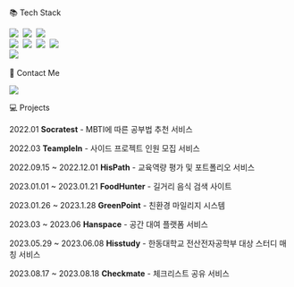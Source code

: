 

📚 Tech Stack 
<p>
  <img src="https://img.shields.io/badge/Java-007396?style=flat-square&logo=Java&logoColor=white"/></a>&nbsp
  <img src="https://img.shields.io/badge/C++-blue?style=flat-square"/></a>&nbsp 
  <img src="https://img.shields.io/badge/Javascript-ffb13b?style=flat-square&logo=javascript&logoColor=white"/></a>&nbsp 
  <br>
  <img src="https://img.shields.io/badge/Spring-6DB33F?style=flat-square&logo=Spring&logoColor=white"/></a>&nbsp
  <img src="https://img.shields.io/badge/SpringBoot-6DB33F?style=flat-square&logo=SpringBoot&logoColor=white"/></a>&nbsp 
  <img src="https://img.shields.io/badge/JPA-green?style=flat-square&"/></a>&nbsp 
  <img src="https://img.shields.io/badge/React-61DAFB?style=flat-square&logo=React&logoColor=white"/></a>&nbsp

  <br>
  <img src="https://img.shields.io/badge/Mysql-E6B91E?style=flat-square&logo=MySql&logoColor=white"/></a>&nbsp 
   

</p>


🌈 Contact Me 

<p>
  <a href="mailto:inhyeok38@gmail.com"><img src="https://img.shields.io/badge/Gmail-d14836?style=flat-square&logo=Gmail&logoColor=white&link=kimhyein7110@gmail.com"/></a>
</p>


💻 Projects 

<p>2022.01 <strong>Socratest</strong> - MBTI에 따른 공부법 추천 서비스</p>    
<p>2022.03 <strong>TeampleIn</strong> - 사이드 프로젝트 인원 모집 서비스</p>
<p>2022.09.15 ~ 2022.12.01 <strong>HisPath</strong> - 교육역량 평가 및 포트폴리오 서비스</p>
<p>2023.01.01 ~ 2023.01.21 <strong>FoodHunter</strong> - 길거리 음식 검색 사이트</p>
<p>2023.01.26 ~ 2023.1.28 <strong>GreenPoint</strong> - 친환경 마일리지 시스템</p>
<p>2023.03 ~ 2023.06 <strong>Hanspace</strong> - 공간 대여 플랫폼 서비스</p>
<p>2023.05.29 ~ 2023.06.08 <strong>Hisstudy</strong> - 한동대학교 전산전자공학부 대상 스터디 매칭 서비스</p>
<p>2023.08.17 ~ 2023.08.18 <strong>Checkmate</strong> - 체크리스트 공유 서비스</p>
